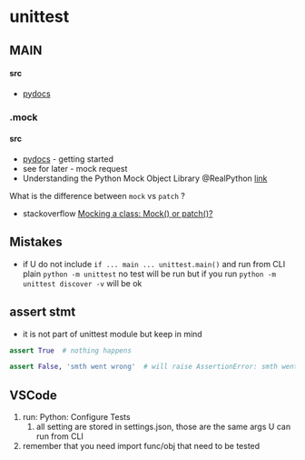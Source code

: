 # unittest

## MAIN

#### src

* [pydocs](https://docs.python.org/3/library/unittest.html)

### .mock

#### src

* [pydocs](https://docs.python.org/3/library/unittest.mock-examples.html?highlight=mock) - getting started
* see for later - mock request
* Understanding the Python Mock Object Library @RealPython [link](https://realpython.com/python-mock-library/)

What is the difference between `mock` vs `patch` ?

* stackoverflow  [Mocking a class: Mock\(\) or patch\(\)?](https://stackoverflow.com/questions/8180769/mocking-a-class-mock-or-patch)

## Mistakes

* if U do not include `if ... main ... unittest.main()` and run from CLI plain `python -m unittest` no test will be run but if you run `python -m unittest discover -v` will be ok

## assert stmt

* it is not part of unittest module but keep in mind

```python
assert True  # nothing happens

assert False, 'smth went wrong'  # will raise AssertionError: smth went wrong
```

## VSCode

1. run: Python: Configure Tests
   1. all setting are stored in settings.json, those are the same args U can run from CLI
2. remember that you need import func/obj that need to be tested

